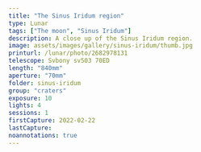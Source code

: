```yaml
---
title: "The Sinus Iridum region"
type: Lunar
tags: ["The moon", "Sinus Iridum"]
description: A close up of the Sinus Iridum region.
image: assets/images/gallery/sinus-iridum/thumb.jpg
printurl: /lunar/photo/2682978131
telescope: Svbony sv503 70ED
length: "840mm"
aperture: "70mm"
folder: sinus-iridum
group: "craters"
exposure: 10
lights: 4
sessions: 1
firstCapture: 2022-02-22 
lastCapture:
noannotations: true
---
```

